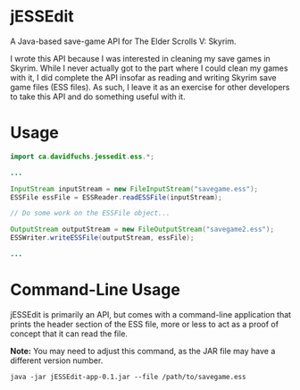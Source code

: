 jESSEdit
========

A Java-based save-game API for The Elder Scrolls V: Skyrim.

I wrote this API because I was interested in cleaning my save games in Skyrim.  While I never actually got to the
part where I could clean my games with it, I did complete the API insofar as reading and writing Skyrim save game
files (ESS files).  As such, I leave it as an exercise for other developers to take this API and do something useful
with it.

Usage
=====

```java
import ca.davidfuchs.jessedit.ess.*;

...

InputStream inputStream = new FileInputStream("savegame.ess");
ESSFile essFile = ESSReader.readESSFile(inputStream);

// Do some work on the ESSFile object...

OutputStream outputStream = new FileOutputStream("savegame2.ess");
ESSWriter.writeESSFile(outputStream, essFile);

...
```

Command-Line Usage
==================

jESSEdit is primarily an API, but comes with a command-line application that prints the header section
of the ESS file, more or less to act as a proof of concept that it can read the file.

**Note:** You may need to adjust this command, as the JAR file may have a different version number.

```
java -jar jESSEdit-app-0.1.jar --file /path/to/savegame.ess
```
